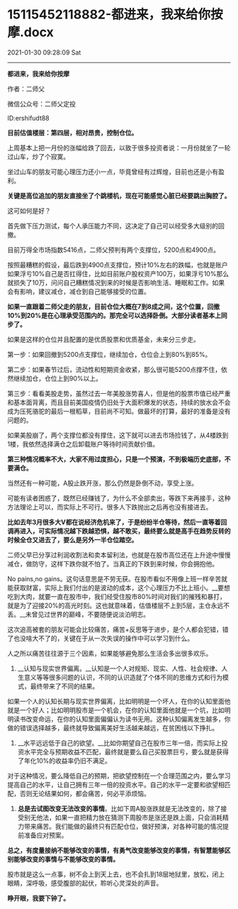 # 15115452118882-都进来，我来给你按摩.docx

2021-01-30 09:28:09 Sat

----

__都进来，我来给你按摩__

作者：二师父

微信公众号：二师父定投

ID:ershifudt88

__目前估值楼层：第四层，相对昂贵，控制仓位。__

上周基本上把一月份的涨幅给跌了回去，以致于很多投资者说：一月份就坐了一轮过山车，炒了个寂寞。

坐过山车的朋友可能心理压力还小一点，毕竟曾经有过辉煌，目前也还是小有盈利。

__关键是高位追加的朋友直接坐了个跳楼机，现在可能感觉心脏已经要跳出胸腔了。__

这可如何是好？

首先做下压力测试，每个人承压能力不同，这决定了自己可以经受多大级别的回撤。

目前万得全市场指数5416点，二师父预判有两个支撑位，5200点和4900点。

按照最糟糕的假设，最后跌到4900点支撑位，预计10%左右的跌幅，也就是账户如果浮亏10%自己是否扛得住，比如目前账户股权资产100万，如果浮亏10%那么就损失了10万，问问自己糟糕情况到来的时候是否影响生活、睡眠和工作。如果会有影响，建议减仓，减仓到自己能够接受的位置。

__如果一直跟着二师父走的朋友，目前仓位大概在7到8成之间，这个位置，回撤10%到20%是在心理承受范围内的。那完全可以选择卧倒。大部分读者基本上同步了。__

如果是这样的仓位并且配置的是优质股票和优质基金，未来分三步走。

第一步：如果回撤到5200点支撑位，继续加仓，仓位会上到80%到85%。

第二步：如果春节过后，流动性和短期资金收紧，那么很可能5200点撑不住，依然继续加仓，仓位上到90%以上。

第三步：看看美股走势，虽然过去一年美股涨势喜人，但是他的股票市值已经严重和基本面背离，而且目前美国疫情仍旧处于大面积爆发的状态，持续的放水会不会成为压死骆驼的最后一根稻草，目前尚不可知。做最坏的打算，最好的准备是没有问题的。

如果美股崩了，两个支撑位都没有撑住，这下就可以进去市场捡钱了，从4楼跌到1楼，我依然选择满仓之后卸载账户等待时间贡献价值。

__第三种情况概率不大，大家不用过度担心，只是一个预演，不到极端历史底部，不要满仓。__

当然还有一种可能，A股止跌开涨，那么仍然是卧倒不动，享受上涨。

可能有读者困惑了，既然已经赚钱了，为什么不全部卖出，等跌下来再接手，这种方法理论上可以，而实际上不可行。很多人下跌抛出之后再也没有接进去。

__比如去年3月很多大V都在说经济危机来了，于是纷纷半仓等待，然后一直等着回调再进入，可实际情况越下跌越恐惧，越不敢买，最终要么就是高手在趋势反转的时候全仓又进去了，要么是另外一半仓位踏空。__

二师父早已分享过利润收割法和卖本留利法，也就是在股市高位还在上升途中慢慢减仓，做防守，这样下跌你就不怕了。当真正的下跌到来时候，你会拥抱他。

No pains,no gains。这句话意思是不劳无获。在股市看似不用像上班一样辛苦就能获取财富，实际上我们付出的是波动的成本，这个心理压力不比上班小。__要想吃到大肉，就要一直在股市中，我们经受住股市80%时间对我们的摧残和暴打，就是为了迎接20%的高光时刻。这也就意味着，估值楼层不上到5层，主仓永远不丢。__未曾见过世界的巅峰，不要随便说淡泊明志。

这次追高被套的朋友可能会比较痛苦，痛苦\+反思等于进步，是个人都会犯错，错了也没啥大不了的，关键在于从一次失误的操作中可以学习到什么。

人之所以痛苦往往源于三个因素，如果能够避免那么生活会多出很多欢乐。

1. __认知与现实世界偏离。__认知是一个人对规矩、现实、人性、社会规律、人生意义等等很多问题的认识，不同的认识造就了个体不同的思维方式和行为模式，最终带来了不同的结果。

如果一个人的认知长期与现实世界偏离，比如明明是一个坏人，在你的认知里面他就是一个好人；比如明明股市是一个机会，在你的认知里面他就是一个坑，比如明明读书改变命运，在你的认知里面偏偏认为读书无用。这种认知偏离发生越多，你做的错误选择越多，最终就导致偏离美好生活越来越远，在贫困线以下挣扎。

1. __水平远远低于自己的欲望。__比如你期望自己在股市三年一倍，而实际上投资水平完全与预期收益不匹配，最终就是要么自己买股票巨亏，要么就是获得了年化10%的收益率仍旧不满足。

对于这种情况，要么降低自己的预期，把欲望控制在一个合理范围之内，要么学习提高自己的水平，让自己拥有三年一倍的投资水平。自己的水平一定要和欲望相匹配，否则无论结果如何，都会痛苦，何必平添烦恼。

1. __总是去试图改变无法改变的事情__。比如下周A股涨跌就是无法改变的，除了接受别无他法，如果一直把精力放在猜测下周股市是涨还是跌上面，只会消耗精力带来痛苦。我们能做的最终只有匹配仓位，做好预演，对各种可能的情况提前准备应对预案。

__总之，有度量接纳不能够改变的事情，有勇气改变能够改变的事情，有智慧能够区别能够改变的事情与不能够改变的事情。__

股市就是这么一点事，树不会上到天上去，也不会扎到18层地狱里，放松，闭上眼睛，深呼吸，感受腹部的起伏，聆听心灵深处的声音。

__睁开眼，我要下钟了。__

